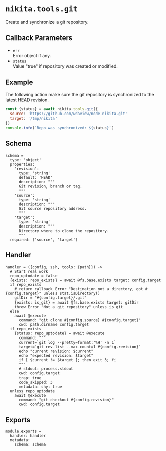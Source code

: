 
# `nikita.tools.git`

Create and synchronize a git repository.

## Callback Parameters

* `err`   
  Error object if any.   
* `status`   
  Value "true" if repository was created or modified.   

## Example

The following action make sure the git repository is synchronized to the latest
HEAD revision.

```js
const {status} = await nikita.tools.git({
  source: 'https://github.com/wdavidw/node-nikita.git'
  target: '/tmp/nikita'
})
console.info(`Repo was synchronized: ${status}`)
```

## Schema

    schema =
      type: 'object'
      properties:
        'revision':
          type: 'string'
          default: 'HEAD'
          description: """
          Git revision, branch or tag.
          """
        'source':
          type: 'string'
          description: """
          Git source repository address.
          """
        'target':
          type: 'string'
          description: """
          Directory where to clone the repository.
          """
      required: ['source', 'target']

## Handler

    handler = ({config, ssh, tools: {path}}) ->
      # Start real work
      repo_uptodate = false
      {exists: repo_exists} = await @fs.base.exists target: config.target
      if repo_exists
        # return callback Error "Destination not a directory, got #{config.target}" unless stat.isDirectory()
        gitDir = "#{config.target}/.git"
        {exists: is_git} = await @fs.base.exists target: gitDir
        throw Error "Not a git repository" unless is_git
      else
        await @execute
          command: "git clone #{config.source} #{config.target}"
          cwd: path.dirname config.target
      if repo_exists
        {status: repo_uptodate} = await @execute
          command: """
          current=`git log --pretty=format:'%H' -n 1`
          target=`git rev-list --max-count=1 #{config.revision}`
          echo "current revision: $current"
          echo "expected revision: $target"
          if [ $current != $target ]; then exit 3; fi
          """
          # stdout: process.stdout
          cwd: config.target
          trap: true
          code_skipped: 3
          metadata: shy: true
      unless repo_uptodate
        await @execute
          command: "git checkout #{config.revision}"
          cwd: config.target

## Exports

    module.exports =
      handler: handler
      metadata:
        schema: schema
